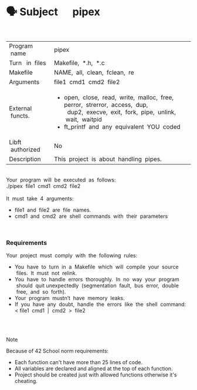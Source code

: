 # 🗣 Subject &nbsp;&nbsp;&nbsp;&nbsp;&nbsp;pipex

<br>
<table>
  <tr>
    <td>Program &nbsp;name</td>
    <td>pipex</td>
  </tr>
  <tr>
    <td>Turn&nbsp;&nbsp; in &nbsp;files</td>
    <td>Makefile, &nbsp;*.h, &nbsp;*.c</td>
  </tr>
  <tr>
    <td>Makefile</td>
    <td>NAME,&nbsp; all, &nbsp;clean, &nbsp;fclean,&nbsp; re</td>
  </tr>
  <tr>
    <td>Arguments</td>
    <td>file1&nbsp; cmd1 &nbsp;cmd2 &nbsp;file2</td>
  </tr>
  <tr>
    <td>External &nbsp;functs.</td>
    <td>
      <ul>
        <li>open, &nbsp;close, &nbsp;read, &nbsp;write,&nbsp; malloc, &nbsp;free,&nbsp; perror, &nbsp;strerror,&nbsp; access, &nbsp;dup,<br>&nbsp; dup2,&nbsp; execve,&nbsp; exit, &nbsp;fork, &nbsp;pipe, &nbsp;unlink, &nbsp;wait, &nbsp;waitpid
        <li>ft_printf&nbsp; and &nbsp;any&nbsp; equivalent &nbsp;YOU &nbsp;coded
      </ul>
    </td>
  </tr>
  <tr>
    <td>Libft &nbsp;authorized</td>
    <td>No</td>
  </tr>
  <tr>
    <td>Description</td>
    <td>This&nbsp; project&nbsp; is &nbsp;about&nbsp; handling &nbsp;pipes.</td>
  </tr>
</table>

<br>
Your&nbsp; program&nbsp; will&nbsp; be &nbsp;executed&nbsp; as &nbsp;follows:<br>
./pipex &nbsp;file1 &nbsp;cmd1 &nbsp;cmd2 &nbsp;file2<br><br>
It &nbsp;must &nbsp;take &nbsp;4 &nbsp;arguments:<br>
<ul>
<li>file1 &nbsp;and &nbsp;file2 &nbsp;are &nbsp;file&nbsp; names.
<li>cmd1 &nbsp;and&nbsp; cmd2 &nbsp;are&nbsp; shell&nbsp; commands&nbsp; with&nbsp; their&nbsp; parameters
</ul>

<br>
<h3>Requirements</h3>
Your&nbsp; project&nbsp; must&nbsp; comply&nbsp; with&nbsp; the&nbsp; following &nbsp;rules:<br>
<ul>
<li>You&nbsp; have&nbsp; to&nbsp; turn&nbsp; in&nbsp; a &nbsp;Makefile&nbsp; which&nbsp; will &nbsp;compile &nbsp;your &nbsp;source &nbsp;files. &nbsp;It&nbsp; must &nbsp;not&nbsp;
relink.<br>
<li>You&nbsp; have&nbsp; to&nbsp; handle &nbsp;errors&nbsp; thoroughly. &nbsp;In &nbsp;no &nbsp;way &nbsp;your &nbsp;program &nbsp;should &nbsp;quit unexpectedly &nbsp;(segmentation &nbsp;fault, &nbsp;bus&nbsp; error, &nbsp;double &nbsp;free, &nbsp;and &nbsp;so &nbsp;forth).<br>
<li>Your &nbsp;program &nbsp;mustn’t&nbsp; have &nbsp;memory &nbsp;leaks.<br>
<li>If &nbsp;you &nbsp;have &nbsp;any &nbsp;doubt, &nbsp;handle &nbsp;the &nbsp;errors&nbsp; like &nbsp;the&nbsp; shell &nbsp;command:<br>
< file1 &nbsp;cmd1&nbsp; | &nbsp;cmd2&nbsp; > &nbsp;file2
</ul>

<br><br>

> [!NOTE]  
> Because of 42 School norm requirements:
> * Each function can't have more than 25 lines of code.
> * All variables are declared and aligned at the top of each function.
> * Project should be created just with allowed functions otherwise it's cheating.
